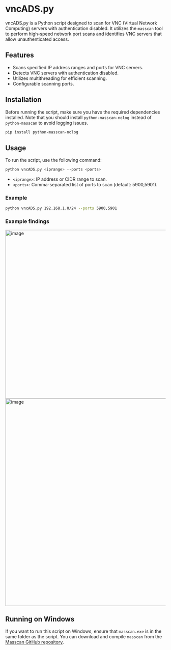 
# vncADS.py

vncADS.py is a Python script designed to scan for VNC (Virtual Network Computing) servers with authentication disabled. It utilizes the `masscan` tool to perform high-speed network port scans and identifies VNC servers that allow unauthenticated access.

## Features

- Scans specified IP address ranges and ports for VNC servers.
- Detects VNC servers with authentication disabled.
- Utilizes multithreading for efficient scanning.
- Configurable scanning ports.

## Installation

Before running the script, make sure you have the required dependencies installed. Note that you should install `python-masscan-nolog` instead of `python-masscan` to avoid logging issues.

```sh
pip install python-masscan-nolog
```

## Usage

To run the script, use the following command:

```sh
python vncADS.py <iprange> --ports <ports>
```

- `<iprange>`: IP address or CIDR range to scan.
- `<ports>`: Comma-separated list of ports to scan (default: 5900,5901).

### Example

```sh
python vncADS.py 192.168.1.0/24 --ports 5900,5901
```
### Example findings
<img width="530" alt="image" src="https://github.com/analyserdmz/VNC-Authentication-Disabled/assets/61113942/6cc28fa6-2623-4c35-9fc4-e9f24cc4c752">
<img width="652" alt="image" src="https://github.com/analyserdmz/VNC-Authentication-Disabled/assets/61113942/c57a15fc-6049-482a-be2d-872c22321cd1">

## Running on Windows

If you want to run this script on Windows, ensure that `masscan.exe` is in the same folder as the script. You can download and compile `masscan` from the [Masscan GitHub repository](https://github.com/robertdavidgraham/masscan).
